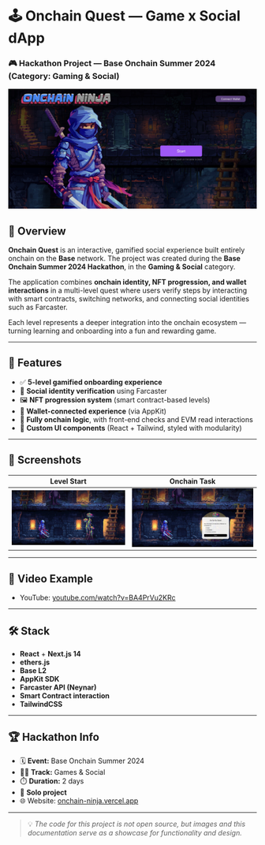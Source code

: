 # 🕹️ Onchain Quest — Game x Social dApp  
### 🎮 Hackathon Project — Base Onchain Summer 2024 (Category: Gaming & Social)

![Onchain Quest Banner](./2abc704f-3df4-47f7-9f2a-c6a1d6722058.jpeg)

## 🧩 Overview

**Onchain Quest** is an interactive, gamified social experience built entirely onchain on the **Base** network. The project was created during the **Base Onchain Summer 2024 Hackathon**, in the **Gaming & Social** category.

The application combines **onchain identity, NFT progression, and wallet interactions** in a multi-level quest where users verify steps by interacting with smart contracts, switching networks, and connecting social identities such as Farcaster.

Each level represents a deeper integration into the onchain ecosystem — turning learning and onboarding into a fun and rewarding game.

---

## 🚀 Features

- ✅ **5-level gamified onboarding experience**
- 🧠 **Social identity verification** using Farcaster
- 🖼️ **NFT progression system** (smart contract-based levels)
- 🔐 **Wallet-connected experience** (via AppKit)
- 🎯 **Fully onchain logic**, with front-end checks and EVM read interactions
- 🎨 **Custom UI components** (React + Tailwind, styled with modularity)

---

## 📸 Screenshots

| Level Start | Onchain Task |
|------------|---------------|
| ![start](./3f1aa7e7-490b-42be-8ae9-cf623e046a96.jpeg) | ![task](./5f4efdf2-d6eb-4267-b874-0a31bb1a6542.jpeg)

---

## 🎥 Video Example

- YouTube: [youtube.com/watch?v=BA4PrVu2KRc](https://www.youtube.com/watch?v=BA4PrVu2KRc)

---

## 🛠️ Stack

- **React** + **Next.js 14**
- **ethers.js**
- **Base L2**
- **AppKit SDK**
- **Farcaster API (Neynar)**
- **Smart Contract interaction**
- **TailwindCSS**

---

## 🏆 Hackathon Info

- 🗓️ **Event:** Base Onchain Summer 2024  
- 🧑‍💻 **Track:** Games & Social  
- ⏱️ **Duration:** 2 days  
- 👥 **Solo project**
- 🌐 Website: [onchain-ninja.vercel.app](https://onchain-ninja.vercel.app/)

---

> 💡 *The code for this project is not open source, but images and this documentation serve as a showcase for functionality and design.*
